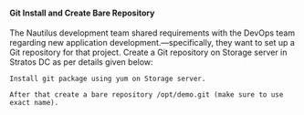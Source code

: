 #### Git Install and Create Bare Repository

The Nautilus development team shared requirements with the DevOps team regarding new application development.—specifically, they want to set up a Git repository for that project. Create a Git repository on Storage server in Stratos DC as per details given below:

    Install git package using yum on Storage server.

    After that create a bare repository /opt/demo.git (make sure to use exact name).

